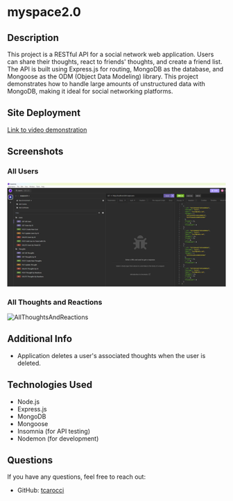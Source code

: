 # myspace2.0

## Description

This project is a RESTful API for a social network web application. Users can share their thoughts, react to friends' thoughts, and create a friend list. The API is built using Express.js for routing, MongoDB as the database, and Mongoose as the ODM (Object Data Modeling) library. This project demonstrates how to handle large amounts of unstructured data with MongoDB, making it ideal for social networking platforms.

## Site Deployment

[Link to video demonstration](/assets/videos/myspace_v2_vid.mp4)

## Screenshots

### All Users

![AllUsers](/assets/images/AllUsers.png)

### All Thoughts and Reactions

![AllThoughtsAndReactions](/assets/images/AllThoughts.png.png)

## Additional Info

- Application deletes a user's associated thoughts when the user is deleted.

## Technologies Used

- Node.js
- Express.js
- MongoDB
- Mongoose
- Insomnia (for API testing)
- Nodemon (for development)

## Questions

If you have any questions, feel free to reach out:

- GitHub: [tcarocci](https://github.com/tcarocci)
